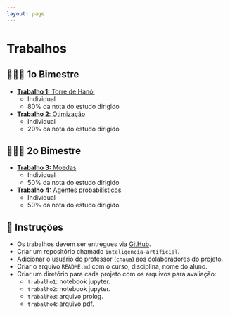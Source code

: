 ```yaml
---
layout: page
---
```


# Trabalhos

## 🏋🏼‍♂️ 1o Bimestre

- [**Trabalho 1:** Torre de Hanói]({{site.baseurl}}/trabalhos/torre)
    - Individual
    - 80% da nota do estudo dirigido
- [**Trabalho 2**: Otimização]({{site.baseurl}}/trabalhos/otimizacao) 
    - Individual
    - 20% da nota do estudo dirigido

## 🏋🏼‍♂️ 2o Bimestre

- [**Trabalho 3:** Moedas]({{site.baseurl}}/trabalhos/moedas)
    - Individual
    - 50% da nota do estudo dirigido
- [**Trabalho 4:** Agentes probabilísticos]({{site.baseurl}}/trabalhos/)
    - Individual
    - 50% da nota do estudo dirigido

## 📒 Instruções

- Os trabalhos devem ser entregues via [GitHub](https://github.com).
- Criar um repositório chamado `inteligencia-artificial`.
- Adicionar o usuário do professor (`chaua`) aos colaboradores do projeto.
- Criar o arquivo `README.md` com o curso, disciplina, nome do aluno.
- Criar um diretório para cada projeto com os arquivos para avaliação:
    - `trabalho1`: notebook jupyter.  
    - `trabalho2`: notebook jupyter.
    - `trabalho3`: arquivo prolog. 
    - `trabalho4`: arquivo pdf.
